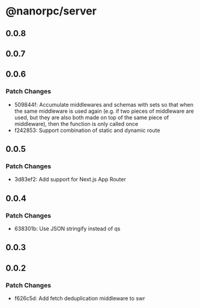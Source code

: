 # @nanorpc/server

## 0.0.8

## 0.0.7

## 0.0.6

### Patch Changes

- 509844f: Accumulate middlewares and schemas with sets so that when the same middleware is used again (e.g. if two pieces of middleware are used, but they are also both made on top of the same piece of middleware), then the function is only called once
- f242853: Support combination of static and dynamic route

## 0.0.5

### Patch Changes

- 3d83ef2: Add support for Next.js App Router

## 0.0.4

### Patch Changes

- 638301b: Use JSON stringify instead of qs

## 0.0.3

## 0.0.2

### Patch Changes

- f626c5d: Add fetch deduplication middleware to swr
